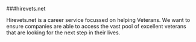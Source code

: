 ###hirevets.net

Hirevets.net is a career service focussed on helping Veterans. We want to ensure companies are able to access the vast pool of excellent veterans that are looking for the next step in their lives.

